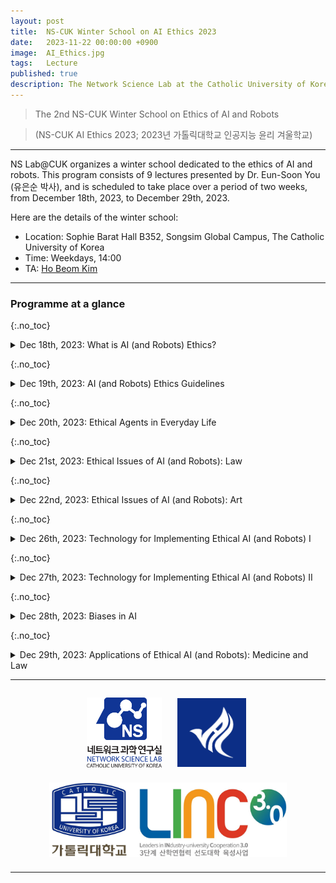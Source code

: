 ```yaml
---
layout: post
title:  NS-CUK Winter School on AI Ethics 2023
date:   2023-11-22 00:00:00 +0900
image:  AI_Ethics.jpg
tags:   Lecture
published: true
description: The Network Science Lab at the Catholic University of Korea is organising a winter school on the ethics of AI and robots. This winter school program consists of 9 lectures given by Dr. Eun-Soon You (유은순 박사) and is scheduled to run for two weeks (Dec 18th, 2023 -- Dec 29th, 2023).
---
```


> The 2nd NS-CUK Winter School on Ethics of AI and Robots

> (NS-CUK AI Ethics 2023; 2023년 가톨릭대학교 인공지능 윤리 겨울학교)

***

NS Lab@CUK organizes a winter school dedicated to the ethics of AI and robots. This program consists of 9 lectures presented by Dr. Eun-Soon You (유은순 박사), and is scheduled to take place over a period of two weeks, from December 18th, 2023, to December 29th, 2023.

Here are the details of the winter school:
* Location: Sophie Barat Hall B352, Songsim Global Campus, The Catholic University of Korea
* Time: Weekdays, 14:00
* TA: [Ho Beom Kim](https://nslab-cuk.github.io/member/hbkim)

***

### Programme at a glance
{:.no_toc}
<details markdown="1">
  <summary>Dec 18th, 2023: What is AI (and Robots) Ethics?</summary>
  <p align="center"><iframe src="https://www.slideshare.net/slideshow/embed_code/key/hMuZLcqL6UY7Ok?hostedIn=slideshare&page=upload" width="90%" height="485" frameborder="0" marginwidth="0" marginheight="0" scrolling="no"
style="border:1px solid #CCC; border-width:1px; margin-bottom:5px; max-width: 100%;" allowfullscreen></iframe></p>
</details>

{:.no_toc}
<details markdown="1">
  <summary>Dec 19th, 2023: AI (and Robots) Ethics Guidelines</summary>
  <p align="center"><iframe src="https://www.slideshare.net/slideshow/embed_code/key/4fLh3MZW0cAIx0?hostedIn=slideshare&page=upload" width="90%" height="485" frameborder="0" marginwidth="0" marginheight="0" scrolling="no"
style="border:1px solid #CCC; border-width:1px; margin-bottom:5px; max-width: 100%;" allowfullscreen></iframe></p>
</details>

{:.no_toc}
<details markdown="1">
  <summary>Dec 20th, 2023: Ethical Agents in Everyday Life</summary>
  <p align="center"><iframe src="https://www.slideshare.net/slideshow/embed_code/key/e1M5FxHiWgeS1H?hostedIn=slideshare&page=upload" width="90%" height="485" frameborder="0" marginwidth="0" marginheight="0" scrolling="no"
style="border:1px solid #CCC; border-width:1px; margin-bottom:5px; max-width: 100%;" allowfullscreen></iframe></p>
</details>

{:.no_toc}
<details markdown="1">
  <summary>Dec 21st, 2023: Ethical Issues of AI (and Robots): Law</summary>
  <p align="center"><iframe src="https://www.slideshare.net/slideshow/embed_code/key/KOrt2rHBH7YJqb?hostedIn=slideshare&page=upload" width="90%" height="485" frameborder="0" marginwidth="0" marginheight="0" scrolling="no"
style="border:1px solid #CCC; border-width:1px; margin-bottom:5px; max-width: 100%;" allowfullscreen></iframe></p>
</details>

{:.no_toc}
<details markdown="1">
  <summary>Dec 22nd, 2023: Ethical Issues of AI (and Robots): Art</summary>
  <p align="center"><iframe src="https://www.slideshare.net/slideshow/embed_code/key/ekkIuwFM3tPhdv?hostedIn=slideshare&page=upload" width="90%" height="485" frameborder="0" marginwidth="0" marginheight="0" scrolling="no"
style="border:1px solid #CCC; border-width:1px; margin-bottom:5px; max-width: 100%;" allowfullscreen></iframe></p>
</details>

{:.no_toc}
<details markdown="1">
  <summary>Dec 26th, 2023: Technology for Implementing Ethical AI (and Robots) I</summary>
  <p align="center"><iframe src="https://www.slideshare.net/slideshow/embed_code/key/9VtrvoCaVr4304?hostedIn=slideshare&page=upload" width="90%" height="485" frameborder="0" marginwidth="0" marginheight="0" scrolling="no"
style="border:1px solid #CCC; border-width:1px; margin-bottom:5px; max-width: 100%;" allowfullscreen></iframe></p>
</details>

{:.no_toc}
<details markdown="1">
  <summary>Dec 27th, 2023: Technology for Implementing Ethical AI (and Robots) II</summary>
  <p align="center"><iframe src="https://www.slideshare.net/slideshow/embed_code/key/kplgoQjZaBCSLs?hostedIn=slideshare&page=upload" width="90%" height="485" frameborder="0" marginwidth="0" marginheight="0" scrolling="no"
style="border:1px solid #CCC; border-width:1px; margin-bottom:5px; max-width: 100%;" allowfullscreen></iframe></p>
</details>

{:.no_toc}
<details markdown="1">
  <summary>Dec 28th, 2023: Biases in AI</summary>
  <p align="center"><iframe src="https://www.slideshare.net/slideshow/embed_code/key/hblzyt9msVGO23?hostedIn=slideshare&page=upload" width="90%" height="485" frameborder="0" marginwidth="0" marginheight="0" scrolling="no"
style="border:1px solid #CCC; border-width:1px; margin-bottom:5px; max-width: 100%;" allowfullscreen></iframe></p>
</details>

{:.no_toc}
<details markdown="1">
  <summary>Dec 29th, 2023: Applications of Ethical AI (and Robots): Medicine and Law</summary>
  <p align="center"><iframe src="https://www.slideshare.net/slideshow/embed_code/key/EcPphEBMgwCKVU?hostedIn=slideshare&page=upload" width="90%" height="485" frameborder="0" marginwidth="0" marginheight="0" scrolling="no"
style="border:1px solid #CCC; border-width:1px; margin-bottom:5px; max-width: 100%;" allowfullscreen></iframe></p>
</details>

***

<p align="center"><a href="https://nslab-cuk.github.io/"><img align="center" src="/images/Logo_Square.png" style="width : 120px; margin : 10px"></a><a href="https://cukai.catholic.ac.kr/cukai/index.html"><img align="center" src="/images/AI_Logo.png" style="width : 110px; margin : 15px"></a><a href="https://linc.catholic.ac.kr/lincplus/index.html"><img align="center" src="/images/CUKLINK_Logo.jpg" style="width : 380px; margin : 10px"></a></p>

***
